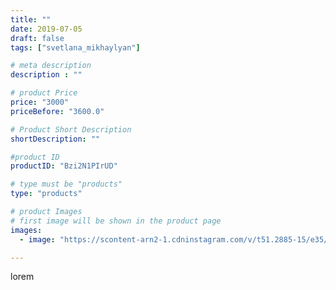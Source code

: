 ```yaml
---
title: ""
date: 2019-07-05
draft: false
tags: ["svetlana_mikhaylyan"]

# meta description
description : ""

# product Price
price: "3000"
priceBefore: "3600.0"

# Product Short Description
shortDescription: ""

#product ID
productID: "Bzi2N1PIrUD"

# type must be "products"
type: "products"

# product Images
# first image will be shown in the product page
images:
  - image: "https://scontent-arn2-1.cdninstagram.com/v/t51.2885-15/e35/62245390_157739248715734_3029023875975105138_n.jpg?se=7&tp=1&_nc_ht=scontent-arn2-1.cdninstagram.com&_nc_cat=110&_nc_ohc=FO-3qfe86_oAX91VLDW&oh=44d25b25bd97e441e9ccce5e797312cd&oe=607522A6&ig_cache_key=MjA4MTQ2NDQyMjgyNTYzNzEyMw%3D%3D.2"

---
```

lorem
